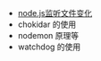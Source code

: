 - [node.js监听文件变化](https://juejin.cn/post/6844903824738500622)
- chokidar 的使用
- nodemon 原理等
- watchdog 的使用
